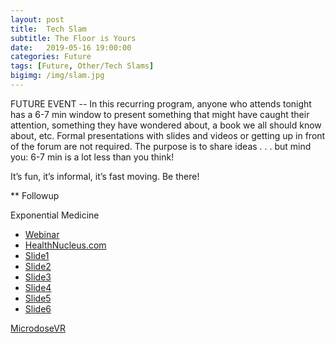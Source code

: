```yaml
---
layout: post
title:  Tech Slam
subtitle: The Floor is Yours
date:   2019-05-16 19:00:00
categories: Future 
tags: [Future, Other/Tech Slams]
bigimg: /img/slam.jpg
---
```

FUTURE EVENT -- In this recurring program, anyone who attends tonight has a 6-7 min window to present something that might have caught their attention, something they have wondered about, a book we all should know about, etc. Formal presentations with slides and videos or getting up in front of the forum are not required. The purpose is to share ideas . . . but mind you: 6-7 min is a lot less than you think!

It’s fun, it’s informal, it’s fast moving. Be there!

** Followup

Exponential Medicine

* [Webinar](https://www.a360.digital/david-karow-post-webinar-sample-content)
* [HealthNucleus.com](https://www.healthnucleus.com)
* [Slide1](/img/expmed/Slide1.jpg)
* [Slide2](/img/expmed/Slide2.jpg)
* [Slide3](/img/expmed/Slide3.jpg)
* [Slide4](/img/expmed/Slide6.jpg)
* [Slide5](/img/expmed/Slide4.jpg)
* [Slide6](/img/expmed/Slide5.jpg)

[MicrodoseVR](https://www.youtube.com/watch?v=AYnODogZf-M)